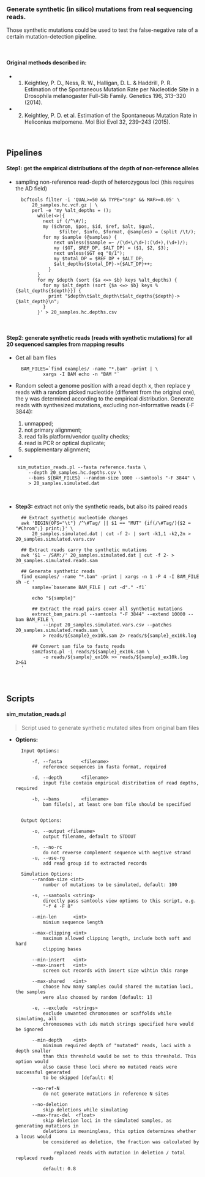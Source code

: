 ### Generate synthetic (in silico) mutations from real sequencing reads. 
Those synthetic mutations could be used to test the false-negative rate of a certain mutation-detection pipeline.

<br />

#### Original methods described in:

* 1) Keightley, P. D., Ness, R. W., Halligan, D. L. & Haddrill, P. R. Estimation of the Spontaneous Mutation Rate per Nucleotide Site in a Drosophila melanogaster Full-Sib Family. Genetics 196, 313–320 (2014).

* 2) Keightley, P. D. et al. Estimation of the Spontaneous Mutation Rate in Heliconius melpomene. Mol Biol Evol 32, 239–243 (2015).

<br />


## Pipelines

#### Step1: get the empirical distributions of the depth of non-reference alleles

* sampling non-reference read-depth of heterozygous loci (this requires the AD field)

		bcftools filter -i 'QUAL>=50 && TYPE="snp" && MAF>=0.05' \
		    20_samples.hc.vcf.gz | \
		    perl -e 'my %alt_depths = ();
		      while(<>){
		        next if (/^\#/);
		        my ($chrom, $pos, $id, $ref, $alt, $qual, 
		        	  $filter, $info, $format, @samples) = (split /\t/);
		        for my $sample (@samples) {
		            next unless($sample =~ /(\d+\/\d+):(\d+),(\d+)/);
		            my ($GT, $REF_DP, $ALT_DP) = ($1, $2, $3);
		            next unless($GT eq "0/1"); 
		            my $total_DP = $REF_DP + $ALT_DP; 
		            $alt_depths{$total_DP}->{$ALT_DP}++;
		          }
		      }
		      for my $depth (sort {$a <=> $b} keys %alt_depths) { 
		        for my $alt_depth (sort {$a <=> $b} keys %{$alt_depths{$depth}}) {
		          print "$depth\t$alt_depth\t$alt_depths{$depth}->{$alt_depth}\n";
		        }
		      }' > 20_samples.hc.depths.csv

<br />

#### Step2: generate synthetic reads (reads with synthetic mutations) for all 20 sequenced samples from mapping results

* Get all bam files

		BAM_FILES=`find examples/ -name "*.bam" -print | \
				xargs -I BAM echo -n "BAM "`

* Random select a genome position with a read depth x, then replace y reads with a random picked nucleotide (different from the original one), the y was determined according to the empirical distribution. Generate reads with synthesized mutations, excluding non-informative reads (-F 3844):    
	1. unmapped;   
	2. not primary alignment;   
	3. read fails platform/vendor quality checks;   
	4. read is PCR or optical duplicate;   
	5. supplementary alignment;      

* 
   
		sim_mutation_reads.pl --fasta reference.fasta \
		    --depth 20_samples.hc.depths.csv \
		    --bams ${BAM_FILES} --random-size 1000 --samtools "-F 3844" \
		    > 20_samples.simulated.dat

<br />

* **Step3:** extract not only the synthetic reads, but also its paired reads

		## Extract synthetic nucleotide changes
		awk 'BEGIN{OFS="\t"} /^\#Tag/ || $1 == "MUT" {if(/\#Tag/){$2 = "#Chrom";} print;}' \
		    20_samples.simulated.dat | cut -f 2- | sort -k1,1 -k2,2n > 20_samples.simulated.vars.csv
		
		## Extract reads carry the synthetic mutations
		awk '$1 ~ /SAM:/' 20_samples.simulated.dat | cut -f 2- > 20_samples.simulated.reads.sam
		
		## Generate synthetic reads
		find examples/ -name "*.bam" -print | xargs -n 1 -P 4 -I BAM_FILE sh -c '
		    sample=`basename BAM_FILE | cut -d"." -f1`
		    
		    echo "${sample}"
		    
		    ## Extract the read pairs cover all synthetic mutations
		    extract_bam_pairs.pl --samtools "-F 3844" --extend 10000 --bam BAM_FILE \
		        --input 20_samples.simulated.vars.csv --patches 20_samples.simulated.reads.sam \
		        > reads/${sample}_ex10k.sam 2> reads/${sample}_ex10k.log
		    
		    ## Convert sam file to fastq reads
		    sam2fastq.pl -i reads/${sample}_ex10k.sam \
		        -o reads/${sample}_ex10k >> reads/${sample}_ex10k.log 2>&1
		'

<br />


## Scripts

#### sim_mutation_reads.pl   
> Script used to generate synthetic mutated sites from original bam files 

* **Options:**   

		Input Options:
		
		    -f, --fasta       <filename>
		        reference sequences in fasta format, required
		    
		    -d, --depth       <filename>
		        input file contain empirical distribution of read depths, required
		
		    -b, --bams        <filename>
		        bam file(s), at least one bam file should be specified
		
		
		Output Options:
		
		    -o, --output <filename>
		        output filename, default to STDOUT
		        
		    -n, --no-rc
		        do not reverse complement sequence with negtive strand
		    -u, --use-rg
		        add read group id to extracted records
		        
		Simulation Options:
		    --random-size <int>
		        number of mutations to be simulated, default: 100
		
		    -s, --samtools <string>
		        directly pass samtools view options to this script, e.g.
		        "-f 4 -F 8"
		
		    --min-len      <int>
		        minium sequence length
		
		    --max-clipping <int>
		        maximum allowed clipping length, include both soft and hard
		        clipping bases
		    
		    --min-insert   <int>
		    --max-insert   <int>
		        screen out records with insert size wihtin this range
		
		    --max-shared   <int>
		        choose how many samples could shared the mutation loci, the samples
		        were also choosed by random [default: 1]
		
		    -e, --exclude  <strings>
		        exclude unwanted chromosomes or scaffolds while simulating, all
		        chromosomes with ids match strings specified here would be ignored 
		
		    --min-depth    <int>
		        minimum required depth of "mutated" reads, loci with a depth smaller
		        than this threshold would be set to this threshold. This option would
		        also cause those loci where no mutated reads were successful generated
		        to be skipped [default: 0]
		        
		    --no-ref-N
		        do not generate mutations in reference N sites
		        
		    --no-deletion
		        skip deletions while simulating
		    --max-frac-del  <float>
		        skip deletion loci in the simulated samples, as generating mutations in
		        deletions is meaningless, this option determines whether a locus would
		        be considered as deletion, the fraction was calculated by
		        
		            replaced reads with mutation in deletion / total replaced reads
		        
		        default: 0.8

<br />

